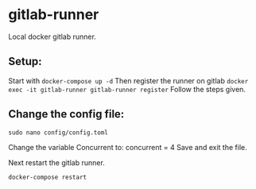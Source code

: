 # gitlab-runner
Local docker gitlab runner.


## Setup:

Start with `docker-compose up -d` 
Then register the runner on gitlab `docker exec -it gitlab-runner gitlab-runner register`
Follow the steps given.

## Change the config file:

`sudo nano config/config.toml`

Change the variable Concurrent to: concurrent = 4
Save and exit the file.

Next restart the gitlab runner.

`docker-compose restart`
